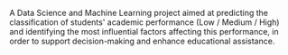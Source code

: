 A Data Science and Machine Learning project aimed at predicting the classification of students' academic performance (Low / Medium / High) and identifying the most influential factors affecting this performance, in order to support decision-making and enhance educational assistance.
